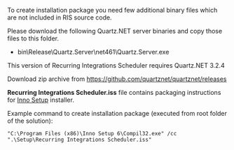 To create installation package you need few additional binary files which are not included in RIS source code.

Please download the following Quartz.NET server binaries and copy those files to this folder.

* bin\Release\Quartz.Server\net461\Quartz.Server.exe

This version of Recurring Integrations Scheduler requires Quartz.NET 3.2.4

Download zip archive from https://github.com/quartznet/quartznet/releases


**Recurring Integrations Scheduler.iss** file contains packaging instructions for [Inno Setup](http://www.jrsoftware.org/isinfo.php) installer.

Example command to create installation package (executed from root folder of the solution):
```
"C:\Program Files (x86)\Inno Setup 6\Compil32.exe" /cc ".\Setup\Recurring Integrations Scheduler.iss"
```
